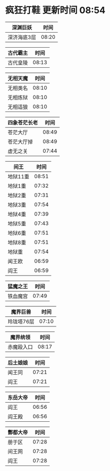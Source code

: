 # 疯狂打鞋 更新时间 08:54

| 深渊巨妖   | 时间    |
|--------|-------|
| 深济海底3层 | 08:20 |

| 古代霸主   | 时间    |
|--------|-------|
| 古代皇陵 | 08:13 |

| 无相天魔   | 时间    |
|--------|-------|
| 无相类名 | 08:10 |
| 无相炼狱 | 08:10 |
| 无相适狼 | 08:10 |

| 四象苍茫长老   | 时间    |
|--------|-------|
| 苍茫大厅 | 08:49 |
| 苍茫大厅掉 | 08:49 |
| 虚无之关 | 07:44 |

| 间王   | 时间    |
|--------|-------|
| 地狱11重 | 08:51 |
| 地狱1重 | 07:32 |
| 地狱2重 | 07:31 |
| 地狱3重 | 07:54 |
| 地狱4重 | 07:39 |
| 地狱5重 | 07:43 |
| 地狱6重 | 07:51 |
| 地狱8重 | 07:51 |
| 地狱重 | 07:54 |
| 闻王欧 | 06:59 |
| 阎王 | 06:59 |

| 猛魔之王   | 时间    |
|--------|-------|
| 铁血魔宫 | 07:49 |

| 魔界巨兽   | 时间    |
|--------|-------|
| 玲珑塔76层 | 07:10 |

| 魔界统领   | 时间    |
|--------|-------|
| 赤魔殴入口 | 08:17 |

| 后土娘娘   | 时间    |
|--------|-------|
| 闻王同 | 07:21 |
| 阎王 | 07:21 |

| 东岳大帝   | 时间    |
|--------|-------|
| 阎王 | 06:56 |
| 阎王殿 | 06:56 |

| 酆都大帝   | 时间    |
|--------|-------|
| 册于区 | 07:28 |
| 间王网 | 07:28 |
| 阎王 | 07:28 |